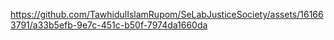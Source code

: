 https://github.com/TawhidulIslamRupom/SeLabJusticeSociety/assets/161663791/a33b5efb-9e7c-451c-b50f-7974da1660da